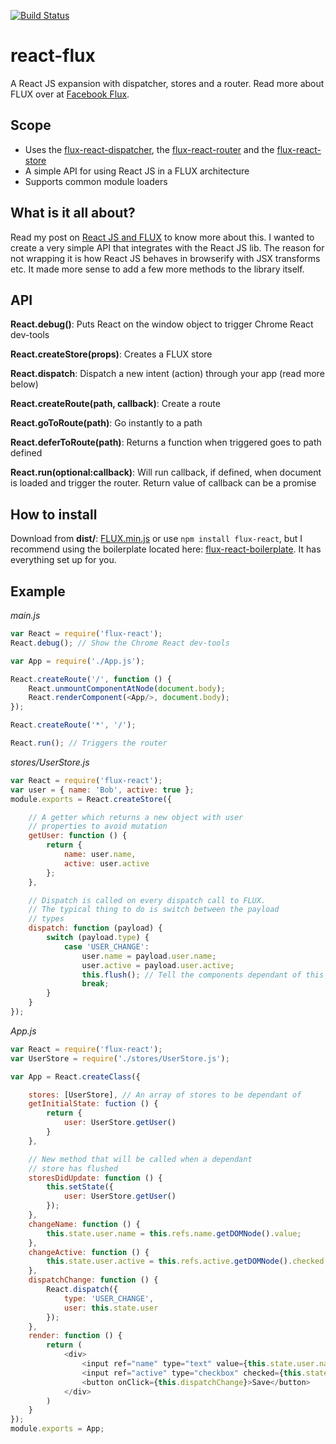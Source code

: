 [![Build Status](https://travis-ci.org/christianalfoni/flux-react.svg?branch=master)](https://travis-ci.org/christianalfoni/flux-react)

react-flux
==========

A React JS expansion with dispatcher, stores and a router. Read more about FLUX over at [Facebook Flux](http://facebook.github.io/flux/).

## Scope
* Uses the [flux-react-dispatcher](https://github.com/christianalfoni/flux-react-dispatcher), the [flux-react-router](https://github.com/christianalfoni/flux-react-router) and the [flux-react-store](https://github.com/christianalfoni/flux-react-store)
* A simple API for using React JS in a FLUX architecture
* Supports common module loaders

## What is it all about?
Read my post on [React JS and FLUX](http://christianalfoni.github.io/javascript/2014/08/20/react-js-and-flux.html) to know more about this. I wanted to create a very simple API that integrates with the React JS lib. The reason for not wrapping it is how React JS behaves in browserify with JSX transforms etc. It made more sense to add a few more methods to the library itself.

## API
**React.debug()**: Puts React on the window object to trigger Chrome React dev-tools

**React.createStore(props)**: Creates a FLUX store

**React.dispatch**: Dispatch a new intent (action) through your app (read more below)

**React.createRoute(path, callback)**: Create a route

**React.goToRoute(path)**: Go instantly to a path

**React.deferToRoute(path)**: Returns a function when triggered goes to path defined

**React.run(optional:callback)**: Will run callback, if defined, when document is loaded and trigger the router. Return value of callback can be a promise

## How to install
Download from **dist/**: [FLUX.min.js](https://rawgithub.com/christianalfoni/flux-react/master/dist/FLUX.min.js) or use
`npm install flux-react`, but I recommend using the boilerplate located here: [flux-react-boilerplate](https://rawgithub.com/christianalfoni/flux-react-boilerplate). It has everything set up for you.

## Example
*main.js*
```javascript
var React = require('flux-react');
React.debug(); // Show the Chrome React dev-tools

var App = require('./App.js');

React.createRoute('/', function () {
	React.unmountComponentAtNode(document.body);
	React.renderComponent(<App/>, document.body);	
});

React.createRoute('*', '/');

React.run(); // Triggers the router
```

*stores/UserStore.js*
```javascript
var React = require('flux-react');
var user = { name: 'Bob', active: true };
module.exports = React.createStore({

	// A getter which returns a new object with user 
	// properties to avoid mutation
	getUser: function () {
		return {
			name: user.name,
			active: user.active
		};
	},

	// Dispatch is called on every dispatch call to FLUX.
	// The typical thing to do is switch between the payload
	// types
	dispatch: function (payload) {
		switch (payload.type) {
			case 'USER_CHANGE':
				user.name = payload.user.name;
				user.active = payload.user.active;
				this.flush(); // Tell the components dependant of this store to update
				break;
		}
	}
});
```

*App.js*
```javascript
var React = require('flux-react');
var UserStore = require('./stores/UserStore.js');

var App = React.createClass({

	stores: [UserStore], // An array of stores to be dependant of
	getInitialState: fuction () { 
		return {
			user: UserStore.getUser()
		}
	},

	// New method that will be called when a dependant
	// store has flushed
	storesDidUpdate: function () {
		this.setState({
			user: UserStore.getUser()
		});
	},
	changeName: function () {
		this.state.user.name = this.refs.name.getDOMNode().value;
	},
	changeActive: function () {
		this.state.user.active = this.refs.active.getDOMNode().checked;
	},
	dispatchChange: function () {
		React.dispatch({
			type: 'USER_CHANGE',
			user: this.state.user
		});
	},
	render: function () {
		return (
			<div>
				<input ref="name" type="text" value={this.state.user.name} onChange={this.changeName}/>
				<input ref="active" type="checkbox" checked={this.state.user.active} onChange={this.changeActive}/>
				<button onClick={this.dispatchChange}>Save</button>
			</div>
		)
	}
});
module.exports = App;
```
